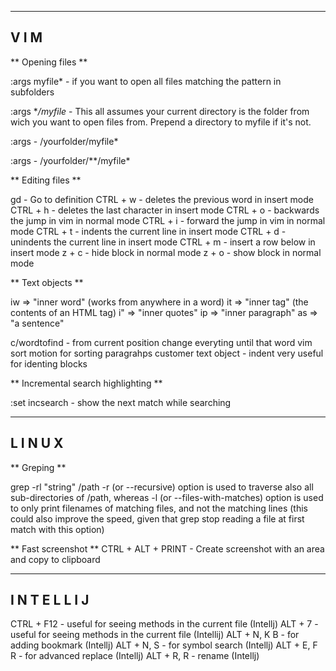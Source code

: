 ---------------------------
 V I M
---------------------------

** Opening files **

:args myfile* - if you want to open all files matching the pattern in subfolders

:args **/myfile* - This all assumes your current directory is the folder from wich you want to open files from. Prepend a directory to myfile if it's not.

:args - /yourfolder/myfile*

:args - /yourfolder/**/myfile*

** Editing files **

gd - Go to definition
CTRL + w - deletes the previous word in insert mode
CTRL + h - deletes the last character in insert mode
CTRL + o - backwards the jump in vim in normal mode
CTRL + i - forward the jump in vim in normal mode
CTRL + t - indents the current line in insert mode
CTRL + d - unindents the current line in insert mode
CTRL + m - insert a row below in insert mode
z + c - hide block in normal mode
z + o - show block in normal mode

** Text objects **

iw => "inner word" (works from anywhere in a word)
it => "inner tag" (the contents of an HTML tag)
i" => "inner quotes"
ip => "inner paragraph"
as => "a sentence"


c/wordtofind - from current position change everyting until that word
vim sort motion for sorting paragrahps
customer text object - indent very useful for identing blocks

** Incremental search highlighting **

:set incsearch - show the next match while searching

--------------------------
 L I N U X
--------------------------

** Greping **

grep -rl "string" /path
-r (or --recursive) option is used to traverse also all sub-directories of /path, whereas
-l (or --files-with-matches) option is used to only print filenames of matching files, and not the matching lines (this could also improve the speed, given that grep stop reading a file at first match with this option)

** Fast screenshot **
CTRL + ALT + PRINT - Create screenshot with an area and copy to clipboard

--------------------------
I N T E L L I J
--------------------------

CTRL + F12 - useful for seeing methods in the current file (Intellj)
ALT + 7 - useful for seeing methods in the current file (Intellij)
ALT + N, K B - for adding bookmark (Intellj)
ALT + N, S - for symbol search (Intellj)
ALT + E, F R - for advanced replace (Intellj)
ALT + R, R - rename (Intellj)
